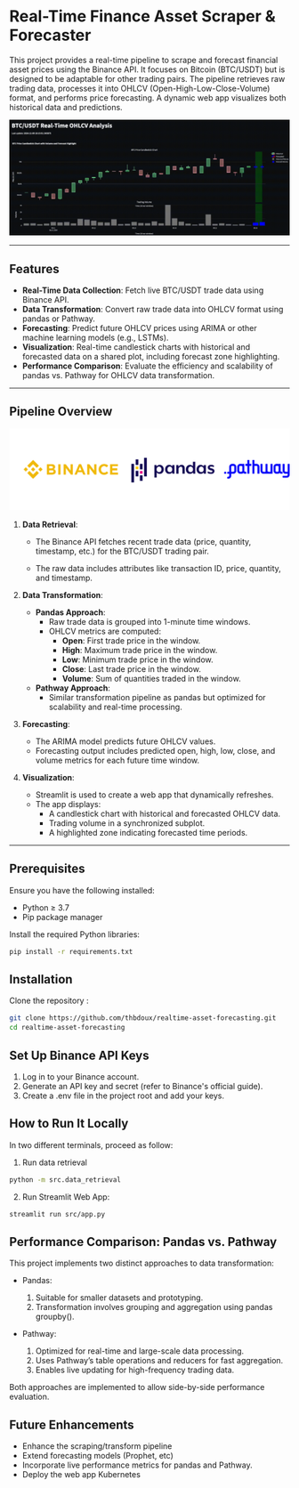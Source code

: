 # Real-Time Finance Asset Scraper & Forecaster

This project provides a real-time pipeline to scrape and forecast financial asset prices using the Binance API. It focuses on Bitcoin (BTC/USDT) but is designed to be adaptable for other trading pairs. The pipeline retrieves raw trading data, processes it into OHLCV (Open-High-Low-Close-Volume) format, and performs price forecasting. A dynamic web app visualizes both historical data and predictions.

![Demo of BTCUSDT dummy forecasting over 10-sec windowing](./assets/btc_forecast_10sec.gif)

---

## Features
- **Real-Time Data Collection**: Fetch live BTC/USDT trade data using Binance API.
- **Data Transformation**: Convert raw trade data into OHLCV format using pandas or Pathway.
- **Forecasting**: Predict future OHLCV prices using ARIMA or other machine learning models (e.g., LSTMs).
- **Visualization**: Real-time candlestick charts with historical and forecasted data on a shared plot, including forecast zone highlighting.
- **Performance Comparison**: Evaluate the efficiency and scalability of pandas vs. Pathway for OHLCV data transformation.

---

## Pipeline Overview

<img src= "./assets/tools.png">


1. **Data Retrieval**:

   - The Binance API fetches recent trade data (price, quantity, timestamp, etc.) for the BTC/USDT trading pair.

   - The raw data includes attributes like transaction ID, price, quantity, and timestamp.

2. **Data Transformation**:
   - **Pandas Approach**:
     - Raw trade data is grouped into 1-minute time windows.
     - OHLCV metrics are computed:
       - **Open**: First trade price in the window.
       - **High**: Maximum trade price in the window.
       - **Low**: Minimum trade price in the window.
       - **Close**: Last trade price in the window.
       - **Volume**: Sum of quantities traded in the window.
   - **Pathway Approach**:
     - Similar transformation pipeline as pandas but optimized for scalability and real-time processing.

3. **Forecasting**:
   - The ARIMA model predicts future OHLCV values.
   - Forecasting output includes predicted open, high, low, close, and volume metrics for each future time window.

4. **Visualization**:
   - Streamlit is used to create a web app that dynamically refreshes.
   - The app displays:
     - A candlestick chart with historical and forecasted OHLCV data.
     - Trading volume in a synchronized subplot.
     - A highlighted zone indicating forecasted time periods.

---

## Prerequisites
Ensure you have the following installed:
- Python ≥ 3.7
- Pip package manager

Install the required Python libraries:
```bash
pip install -r requirements.txt
```

## Installation

Clone the repository :

```bash
git clone https://github.com/thbdoux/realtime-asset-forecasting.git
cd realtime-asset-forecasting
```

## Set Up Binance API Keys

1. Log in to your Binance account.
2. Generate an API key and secret (refer to Binance's official guide).
3. Create a .env file in the project root and add your keys.


## How to Run It Locally
In two different terminals, proceed as follow:

1. Run data retrieval
```bash
python -m src.data_retrieval
```

2. Run Streamlit Web App:
```bash
streamlit run src/app.py
```

## Performance Comparison: Pandas vs. Pathway

This project implements two distinct approaches to data transformation:

- Pandas:
    1. Suitable for smaller datasets and prototyping.
    2. Transformation involves grouping and aggregation using pandas groupby().

- Pathway:
    1. Optimized for real-time and large-scale data processing.
    2. Uses Pathway’s table operations and reducers for fast aggregation.
    3. Enables live updating for high-frequency trading data.

Both approaches are implemented to allow side-by-side performance evaluation.

## Future Enhancements

- Enhance the scraping/transform pipeline
- Extend forecasting models (Prophet, etc)
- Incorporate live performance metrics for pandas and Pathway.
- Deploy the web app Kubernetes